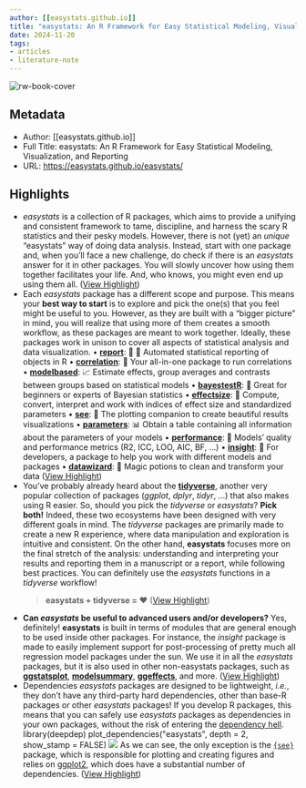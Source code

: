 ```yaml
---
author: [[easystats.github.io]]
title: "easystats: An R Framework for Easy Statistical Modeling, Visualization, and Reporting"
date: 2024-11-20
tags: 
- articles
- literature-note
---
```

![rw-book-cover](https://easystats.github.io/easystats/reference/figures/card.png)

## Metadata
- Author: [[easystats.github.io]]
- Full Title: easystats: An R Framework for Easy Statistical Modeling, Visualization, and Reporting
- URL: https://easystats.github.io/easystats/

## Highlights
- *easystats* is a collection of R packages, which aims to provide a unifying and consistent framework to tame, discipline, and harness the scary R statistics and their pesky models.
  However, there is not (yet) an *unique* “easystats” way of doing data analysis. Instead, start with one package and, when you’ll face a new challenge, do check if there is an *easystats* answer for it in other packages. You will slowly uncover how using them together facilitates your life. And, who knows, you might even end up using them all. ([View Highlight](https://read.readwise.io/read/01jd4nkxjkbtwkmen4ga9rantx))
- Each *easystats* package has a different scope and purpose. This means your **best way to start** is to explore and pick the one(s) that you feel might be useful to you. However, as they are built with a “bigger picture” in mind, you will realize that using more of them creates a smooth workflow, as these packages are meant to work together. Ideally, these packages work in unison to cover all aspects of statistical analysis and data visualization.
  • [**report**](https://easystats.github.io/report/): 📜 🎉 Automated statistical reporting of objects in R
  • [**correlation**](https://easystats.github.io/correlation/): 🔗 Your all-in-one package to run correlations
  • [**modelbased**](https://easystats.github.io/modelbased/): 📈 Estimate effects, group averages and contrasts between groups based on statistical models
  • [**bayestestR**](https://easystats.github.io/bayestestR/): 👻 Great for beginners or experts of Bayesian statistics
  • [**effectsize**](https://easystats.github.io/effectsize/): 🐉 Compute, convert, interpret and work with indices of effect size and standardized parameters
  • [**see**](https://easystats.github.io/see/): 🎨 The plotting companion to create beautiful results visualizations
  • [**parameters**](https://easystats.github.io/parameters/): 📊 Obtain a table containing all information about the parameters of your models
  • [**performance**](https://easystats.github.io/performance/): 💪 Models’ quality and performance metrics (R2, ICC, LOO, AIC, BF, …)
  • [**insight**](https://easystats.github.io/insight/): 🔮 For developers, a package to help you work with different models and packages
  • [**datawizard**](https://easystats.github.io/datawizard/): 🧙 Magic potions to clean and transform your data ([View Highlight](https://read.readwise.io/read/01jd4nm89hfg6hqct2tr81hjfw))
- You’ve probably already heard about the [**tidyverse**](https://www.tidyverse.org/), another very popular collection of packages (*ggplot*, *dplyr*, *tidyr*, …) that also makes using R easier. So, should you pick the *tidyverse* or *easystats*? **Pick both!**
  Indeed, these two ecosystems have been designed with very different goals in mind. The *tidyverse* packages are primarily made to create a new R experience, where data manipulation and exploration is intuitive and consistent. On the other hand, **easystats** focuses more on the final stretch of the analysis: understanding and interpreting your results and reporting them in a manuscript or a report, while following best practices. You can definitely use the *easystats* functions in a *tidyverse* workflow!
  > **easystats + tidyverse =** ❤️ ([View Highlight](https://read.readwise.io/read/01jd4nmejctpckc6a9ss8q0h6g))
- **Can *easystats* be useful to advanced users and/or developers?**
  Yes, definitely! **easystats** is built in terms of modules that are general enough to be used inside other packages. For instance, the *insight* package is made to easily implement support for post-processing of pretty much all regression model packages under the sun. We use it in all the *easystats* packages, but it is also used in other non-easystats packages, such as [**ggstatsplot**](https://github.com/IndrajeetPatil/ggstatsplot), [**modelsummary**](https://github.com/vincentarelbundock/modelsummary/), [**ggeffects**](https://github.com/strengejacke/ggeffects), and more. ([View Highlight](https://read.readwise.io/read/01jd4nmr1z180jsjy7t11fvr3p))
- Dependencies[](https://easystats.github.io/easystats/#dependencies)
  *easystats* packages are designed to be lightweight, *i.e.*, they don’t have any third-party hard dependencies, other than base-R packages or other *easystats* packages! If you develop R packages, this means that you can safely use *easystats* packages as dependencies in your own packages, without the risk of entering the [dependency hell](https://en.wikipedia.org/wiki/Dependency_hell).
  library(deepdep)
  plot_dependencies("easystats", depth = 2, show_stamp = FALSE)
  ![](https://easystats.github.io/easystats/reference/figures/depnetwork-1.png)
  As we can see, the only exception is the [`{see}`](https://easystats.github.io/see/) package, which is responsible for plotting and creating figures and relies on [ggplot2](https://ggplot2.tidyverse.org), which does have a substantial number of dependencies. ([View Highlight](https://read.readwise.io/read/01jd4nn93c9ettnvqk8yxxvr33))
